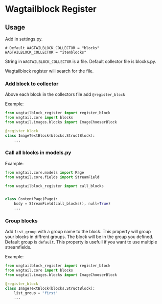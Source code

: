 # Wagtailblock Register

## Usage

Add in settings.py.

``` 
# Default WAGTAILBLOCK_COLLECTOR = "blocks"
WAGTAILBLOCK_COLLECTOR = "itemblocks"
```

String in ```WAGTAILBLOCK_COLLECTOR```
is a file. Default collector file is blocks.py.

Wagtailblock register will search for the file.

### Add block to collector

Above each block in the collectors file add ```@register_block```

Example:

```python
from wagtailblock_register import register_block
from wagtail.core import blocks
from wagtail.images.blocks import ImageChooserBlock

@register_block
class ImageTextBlock(blocks.StructBlock):
    ...

```

### Call all blocks in models.py

Example:

```python
from wagtail.core.models import Page
from wagtail.core.fields import StreamField

from wagtailblock_register import call_blocks


class ContentPage(Page):
    body = StreamField(call_blocks(), null=True)
    ...
```

### Group blocks
Add `list_group` with a group name to the block.
This property will group your blocks in diffrent groups. The block will be in the group you defined. Default group is `default`.
This property is usefull if you want to use multiple streamfields.

Example:

```python
from wagtailblock_register import register_block
from wagtail.core import blocks
from wagtail.images.blocks import ImageChooserBlock

@register_block
class ImageTextBlock(blocks.StructBlock):
    list_group = "first"
    ...

```